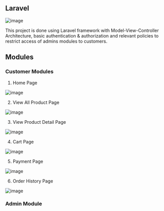 ## Laravel

![image](https://user-images.githubusercontent.com/98612606/193645465-8fcbf0c6-01d4-413d-b906-23c704108efe.png)

This project is done using Laravel framework with Model-View-Controller Architecture, basic authentication & authorization and relevant policies to restrict access of admins modules to customers.



## Modules

### Customer Modules

1. Home Page

![image](https://user-images.githubusercontent.com/98612606/193645916-789df24f-cd0e-4daf-8f22-79cf5b51fcd6.png)


2. View All Product Page

![image](https://user-images.githubusercontent.com/98612606/193646686-0a12ef0c-a408-495b-af88-e354565095bb.png)


3. View Product Detail Page

![image](https://user-images.githubusercontent.com/98612606/193646585-3ba57530-c6d8-406a-8cdd-77f2ad1d3560.png)


4. Cart Page

![image](https://user-images.githubusercontent.com/98612606/193647544-fc8fcb29-399e-4090-9516-bf2cb9e14175.png)


5. Payment Page

![image](https://user-images.githubusercontent.com/98612606/193647623-aa493cbd-5616-4d69-a7d9-6ffd95b581cb.png)


6. Order History Page

![image](https://user-images.githubusercontent.com/98612606/193647674-52765a56-2f57-44a9-b2b7-2e15fed30f91.png)


### Admin Module
